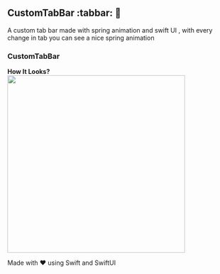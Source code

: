 ## CustomTabBar :tabbar:  :rocket:

A custom tab bar made with spring animation and swift UI , with every change in tab you can see a nice spring animation

### CustomTabBar
**How It Looks?** <br>
<img src="https://user-images.githubusercontent.com/40532869/198876718-24821748-3a75-45f3-9237-e6ea11381597.gif" height="400" />

Made with ❤️ using Swift and SwiftUI
